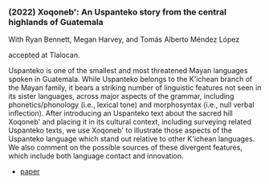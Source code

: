 ### (2022)  Xoqoneb': An Uspanteko story from the central highlands of Guatemala ###

With Ryan Bennett, Megan Harvey, and Tom&#225;s Alberto M&#233;ndez L&#243;pez

accepted at Tlalocan.

Uspanteko is one of the smallest and most threatened Mayan languages spoken in
Guatemala. While Uspanteko belongs to the K'ichean branch of the Mayan family, it bears a striking number of linguistic features not seen in its sister languages, across major aspects of the grammar, including phonetics/phonology (i.e., lexical tone) and morphosyntax (i.e., null verbal inflection). After introducing an Uspanteko text about the sacred hill Xoqoneb' and placing it in its cultural context, including surveying related Uspanteko texts, we use Xoqoneb' to illustrate those aspects of the Uspanteko language which stand out relative to other K'ichean languages. We also comment on the possible sources of these divergent features, which include both language contact and innovation.

+ [paper](./resources/papers/tlalocan_xoqoneb_revision1.5.docx)

